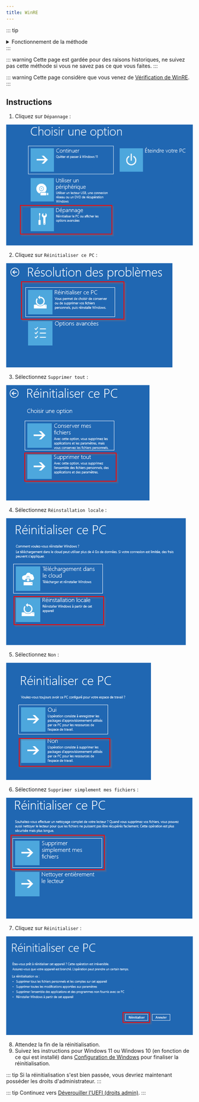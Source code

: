 ```yaml
---
title: WinRE
---
```


::: tip
<details>
<summary>Fonctionnement de la méthode</summary>

Cette méthode consistera à utiliser le mode [WinRE](https://learn.microsoft.com/fr-fr/windows-hardware/manufacture/desktop/windows-recovery-environment--windows-re--technical-reference?view=windows-11) intégré dans Windows 11/10 pour pouvoir "réinitialiser" Windows (ce qui n'est pas entièrement vrai, on reste toujours sur la version modifiée de la région avec HiSqool Manager) afin d'obtenir les droits d'administrateur.
</details>
:::

::: warning
Cette page est gardée pour des raisons historiques, ne suivez pas cette méthode si vous ne savez pas ce que vous faites.
:::

::: warning
Cette page considère que vous venez de [Vérification de WinRE](/winre-verification).
:::

## Instructions

1. Cliquez sur `Dépannage` :

![](/assets/images/winre/troubleshooting.png)

2. Cliquez sur `Réinitialiser ce PC` :

![](/assets/images/winre/reset.png)

3. Sélectionnez `Supprimer tout` :

![](/assets/images/winre/deleteall.png)

4. Sélectionnez `Réinstallation locale` :

![](/assets/images/winre/local-reinstallation.png)

5. Sélectionnez `Non` :

![](/assets/images/winre/no.png)

6. Sélectionnez `Supprimer simplement mes fichiers` :

![](/assets/images/winre/simply-delete.png)

7. Cliquez sur `Réinitialiser` :

![](/assets/images/winre/reset-button.png)

8. Attendez la fin de la réinitialisation.
9. Suivez les instructions pour Windows 11 ou Windows 10 (en fonction de ce qui est installé) dans [Configuration de Windows](/windows-reinstall#configuration-de-windows) pour finaliser la réinitialisation.

::: tip
Si la réinitialisation s'est bien passée, vous devriez maintenant posséder les droits d'administrateur.
:::

::: tip
Continuez vers [Déverouiller l'UEFI (droits admin)](/unlock-uefi).
:::